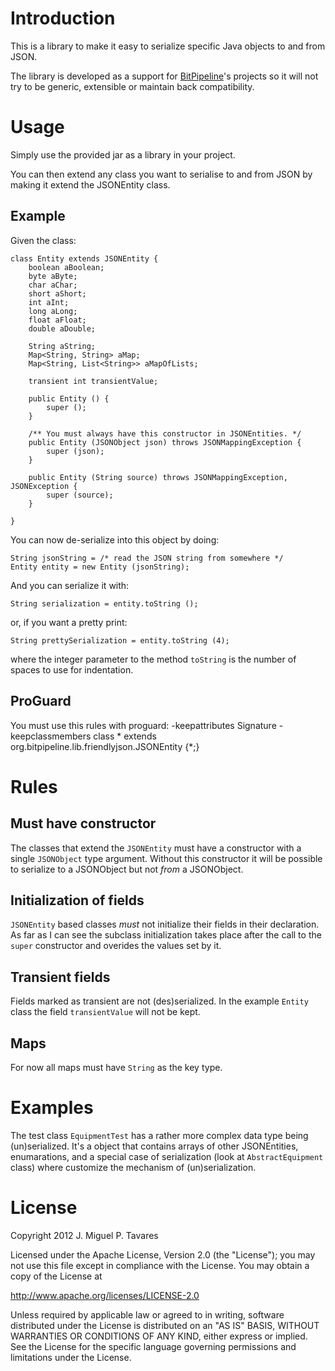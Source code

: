 # Introduction

This is a library to make it easy to serialize specific Java objects to and from JSON.

The library is developed as a support for [BitPipeline](http://www.bitpipeline.eu/)'s projects so it will not try to be generic, extensible or maintain back compatibility.

# Usage

Simply use the provided jar as a library in your project.

You can then extend any class you want to serialise to and from JSON by making it extend the JSONEntity class.

## Example

Given the class:

	class Entity extends JSONEntity {
		boolean aBoolean;
		byte aByte;
		char aChar;
		short aShort;
		int aInt;
		long aLong;
		float aFloat;
		double aDouble;

		String aString;
		Map<String, String> aMap;
		Map<String, List<String>> aMapOfLists;

		transient int transientValue;

		public Entity () {
			super ();
		}

		/** You must always have this constructor in JSONEntities. */
		public Entity (JSONObject json) throws JSONMappingException {
			super (json);
		}

		public Entity (String source) throws JSONMappingException, JSONException {
			super (source);
		}

	}

You can now de-serialize into this object by doing:

	String jsonString = /* read the JSON string from somewhere */
	Entity entity = new Entity (jsonString);

And you can serialize it with:

	String serialization = entity.toString ();

or, if you want a pretty print:

	String prettySerialization = entity.toString (4);

where the integer parameter to the method `toString` is the number of spaces to
use for indentation.

## ProGuard

You must use this rules with proguard:
	-keepattributes Signature
	-keepclassmembers class * extends org.bitpipeline.lib.friendlyjson.JSONEntity {*;}

# Rules

## Must have constructor
The classes that extend the `JSONEntity` must have a constructor with a single `JSONObject` type argument. Without this constructor it will be possible to serialize to a JSONObject but not _from_ a JSONObject.

## Initialization of fields
`JSONEntity` based classes _must_ not initialize their fields in their declaration. As far as I can see the subclass initialization takes place after the call to the `super` constructor and overides the values set by it.

## Transient fields
Fields marked as transient are not (des)serialized. In the example `Entity` class the field  `transientValue` will not be kept.

## Maps
For now all maps must have `String` as the key type.

# Examples

The test class `EquipmentTest` has a rather more complex data type being (un)serialized. It's a object that contains arrays of other JSONEntities, enumarations, and a special case of serialization (look at `AbstractEquipment` class) where customize the mechanism of (un)serialization.


# License

Copyright 2012 J. Miguel P. Tavares

Licensed under the Apache License, Version 2.0 (the "License");
you may not use this file except in compliance with the License.
You may obtain a copy of the License at

   http://www.apache.org/licenses/LICENSE-2.0

Unless required by applicable law or agreed to in writing, software
distributed under the License is distributed on an "AS IS" BASIS,
WITHOUT WARRANTIES OR CONDITIONS OF ANY KIND, either express or implied.
See the License for the specific language governing permissions and
limitations under the License.